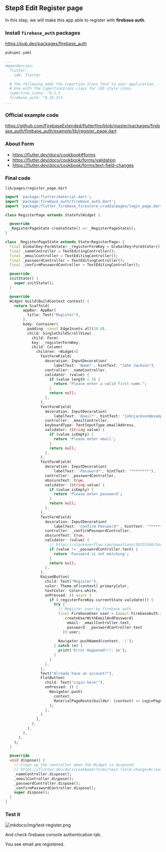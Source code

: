 ## Step8 Edit Register page
In this step, we will make this app able to register with **firebase auth**.

### Install `firebase_auth` packages
https://pub.dev/packages/firebase_auth

`pubspec.yaml`
```yaml hl_lines="9"
...
dependencies:
  flutter:
	sdk: flutter

  # The following adds the Cupertino Icons font to your application.
  # Use with the CupertinoIcons class for iOS style icons.
  cupertino_icons: ^0.1.2
  firebase_auth: ^0.15.3+1
...
```

### Official example code
https://github.com/FirebaseExtended/flutterfire/blob/master/packages/firebase_auth/firebase_auth/example/lib/register_page.dart

### About Form
- https://flutter.dev/docs/cookbook#forms
- https://flutter.dev/docs/cookbook/forms/validation
- https://flutter.dev/docs/cookbook/forms/text-field-changes


### Final code
`lib/pages/register_page.dart`
```dart
import 'package:flutter/material.dart';
import 'package:firebase_auth/firebase_auth.dart';
import 'package:flutter_firebase_firestore_crud2a/pages/login_page.dart';

class RegisterPage extends StatefulWidget {

  @override
  _RegisterPageState createState() => _RegisterPageState();
}

class _RegisterPageState extends State<RegisterPage> {
  final GlobalKey<FormState> _registerFormKey = GlobalKey<FormState>();
  final _nameController = TextEditingController();
  final _emailController = TextEditingController();
  final _passwordController = TextEditingController();
  final _confirmPasswordController = TextEditingController();

  @override
  initState() {
	super.initState();
  }

  @override
  Widget build(BuildContext context) {
	return Scaffold(
		appBar: AppBar(
		  title: Text("Register"),
		),
		body: Container(
		  padding: const EdgeInsets.all(20.0),
		  child: SingleChildScrollView(
			child: Form(
			key: _registerFormKey,
			child: Column(
			  children: <Widget>[
				TextFormField(
				  decoration: InputDecoration(
					  labelText: 'Name*', hintText: "John Jackson"),
				  controller: _nameController,
				  validator: (value) {
					if (value.length < 3) {
					  return "Please enter a valid first name.";
					}
					return null;
				  },
				),
				TextFormField(
				  decoration: InputDecoration(
					  labelText: 'Email*', hintText: "johnjackson@example.com"),
				  controller: _emailController,
				  keyboardType: TextInputType.emailAddress,
				  validator: (String value) {
					if (value.isEmpty) {
					  return 'Please enter email';
					}
					return null;
				  },
				),
				TextFormField(
				  decoration: InputDecoration(
					  labelText: 'Password*', hintText: "********"),
				  controller: _passwordController,
				  obscureText: true,
				  validator: (String value) {
					if (value.isEmpty) {
					  return 'Please enter password';
					}
					return null;
				  },
				),
				TextFormField(
				  decoration: InputDecoration(
					  labelText: 'Confirm Password*', hintText: "********"),
				  controller: _confirmPasswordController,
				  obscureText: true,
				  validator: (value) {
					// https://stackoverflow.com/questions/50155348/how-to-validate-a-form-field-based-on-the-value-of-the-other
					if (value != _passwordController.text) {
					  return 'Password is not matching';
					}
					return null;
				  },
				),
				RaisedButton(
				  child: Text("Register"),
				  color: Theme.of(context).primaryColor,
				  textColor: Colors.white,
				  onPressed: () async {
					if (_registerFormKey.currentState.validate()) {
					  try {
						// Register user by firebase auth
						final FirebaseUser user = (await FirebaseAuth.instance
						  .createUserWithEmailAndPassword(
							email: _emailController.text,
							password: _passwordController.text
						  )).user;
						
						Navigator.pushNamed(context, '/');
					  } catch (e) {
						print('Error Happened!!!: $e');
					  }  
					}
				  },
				),
				Text("Already have an account?"),
				FlatButton(
				  child: Text("Login here!"),
				  onPressed: () {
					Navigator.push(
					  context,
					  MaterialPageRoute(builder: (context) => LoginPage()),
					);
				  },
				)
			  ],
			),
		  ),
		),
	  ),
	);
  }

  @override
  void dispose() {
	// Clean up the controller when the Widget is disposed
	// https://flutter.dev/docs/cookbook/forms/text-field-changes#create-a-texteditingcontroller
	_nameController.dispose();
	_emailController.dispose();
	_passwordController.dispose();
	_confirmPasswordController.dispose();
	super.dispose();
  }
}
```

### Test it
![mkdocs/img/test-register.png](img/test-register.png)

And check firebase console authentication tab.

You see email are registered.

